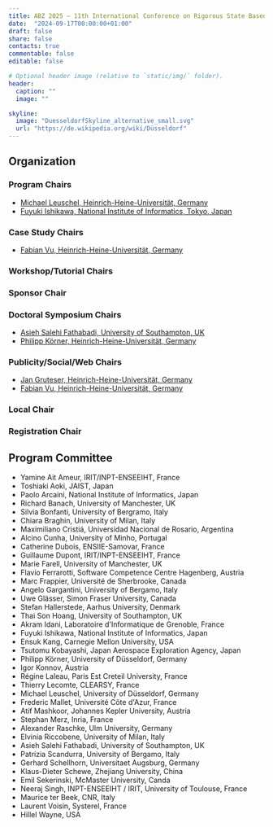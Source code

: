 ```yaml
---
title: ABZ 2025 – 11th International Conference on Rigorous State Based Methods
date:  "2024-09-17T00:00:00+01:00"
draft: false
share: false
contacts: true
commentable: false
editable: false

# Optional header image (relative to `static/img/` folder).
header:
  caption: ""
  image: ""

skyline: 
  image: "DuesseldorfSkyline_alternative_small.svg"
  url: "https://de.wikipedia.org/wiki/Düsseldorf"
---
```


## Organization 

### Program Chairs

* [Michael Leuschel, Heinrich-Heine-Universität, Germany](https://www.cs.hhu.de/lehrstuehle-und-arbeitsgruppen/softwaretechnik-und-programmiersprachen/unser-team/team/leuschel)
* [Fuyuki Ishikawa, National Institute of Informatics, Tokyo, Japan](http://research.nii.ac.jp/~f-ishikawa/en/)

### Case Study Chairs

* [Fabian Vu, Heinrich-Heine-Universität, Germany](https://www.cs.hhu.de/lehrstuehle-und-arbeitsgruppen/softwaretechnik-und-programmiersprachen/unser-team/team/vu)

### Workshop/Tutorial Chairs


### Sponsor Chair


### Doctoral Symposium Chairs

* [Asieh Salehi Fathabadi, University of Southampton, UK](https://www.southampton.ac.uk/people/5xb2d2/doctor-asieh-salehi-fathabadi)
* [Philipp Körner, Heinrich-Heine-Universität, Germany](https://www.cs.hhu.de/lehrstuehle-und-arbeitsgruppen/softwaretechnik-und-programmiersprachen/unser-team/team/koerner)

### Publicity/Social/Web Chairs

* [Jan Gruteser, Heinrich-Heine-Universität, Germany](https://www.cs.hhu.de/lehrstuehle-und-arbeitsgruppen/softwaretechnik-und-programmiersprachen/unser-team/team/gruteser)
* [Fabian Vu, Heinrich-Heine-Universität, Germany](https://www.cs.hhu.de/lehrstuehle-und-arbeitsgruppen/softwaretechnik-und-programmiersprachen/unser-team/team/vu)

### Local Chair


### Registration Chair


## Program Committee

* Yamine Ait Ameur, IRIT/INPT-ENSEEIHT, France
* Toshiaki Aoki, JAIST, Japan
* Paolo Arcaini, National Institute of Informatics, Japan
* Richard Banach, University of Manchester, UK
* Silvia Bonfanti, University of Bergramo, Italy
* Chiara Braghin, University of Milan, Italy
* Maximiliano Cristiá, Universidad Nacional de Rosario, Argentina
* Alcino Cunha, University of Minho, Portugal
* Catherine Dubois, ENSIIE-Samovar, France
* Guillaume Dupont, IRIT/INPT-ENSEEIHT, France
* Marie Farell, University of Manchester, UK
* Flavio Ferrarotti, Software Competence Centre Hagenberg, Austria
* Marc Frappier, Université de Sherbrooke, Canada
* Angelo Gargantini, University of Bergamo, Italy
* Uwe Glässer, Simon Fraser University, Canada
* Stefan Hallerstede, Aarhus University, Denmark
* Thai Son Hoang, University of Southampton, UK
* Akram Idani, 	Laboratoire d'Informatique de Grenoble, France
* Fuyuki Ishikawa, National Institute of Informatics, Japan
* Ensuk Kang, Carnegie Mellon University, USA
* Tsutomu Kobayashi, Japan Aerospace Exploration Agency, Japan
* Philipp Körner, University of Düsseldorf, Germany
* Igor Konnov, Austria
* Régine Laleau, Paris Est Creteil University, France
* Thierry Lecomte, CLEARSY, France
* Michael Leuschel, University of Düsseldorf, Germany
* Frederic Mallet, Université Côte d'Azur, France
* Atif Mashkoor, Johannes Kepler University, Austria
* Stephan Merz, Inria, France
* Alexander Raschke, Ulm University, Germany
* Elvinia Riccobene, University of Milan, Italy
* Asieh	Salehi Fathabadi, University of Southampton, UK
* Patrizia Scandurra, University of Bergamo, Italy
* Gerhard Schellhorn, Universitaet Augsburg, Germany
* Klaus-Dieter Schewe, Zhejiang University, China
* Emil Sekerinski, McMaster University, Canda
* Neeraj Singh, INPT-ENSEEIHT / IRIT, University of Toulouse, France
* Maurice ter Beek, CNR, Italy
* Laurent Voisin, Systerel, France
* Hillel Wayne, USA
